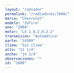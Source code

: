 ```yaml
---
layout: "radiador"
permalink: "/radiadores/1600/"
marca: "Chevrolet"
modelo: "Zafira"
ano: "2004"
motor: "L4 1.8,2.0,2.2"
transmision: "Automática"
parte: "14309"
clima: "Sin clima"
alto: "21 1/4"
ancho: "14 3/4"
observaciones: ""
id: "1600"
---
```


